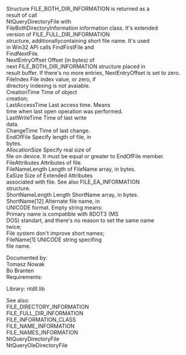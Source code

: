 Structure FILE\_BOTH\_DIR\_INFORMATION is returned as a \
result of call \
NtQueryDirectoryFile with \
FileBothDirectoryInformation information class. It's extended \
version of FILE\_FULL\_DIR\_INFORMATION \
structure, additionallycontaining short file name. It's used \
in Win32 API calls FindFirstFile and \
FindNextFile. \
NextEntryOffset Offset \(in bytes\) of \
next FILE\_BOTH\_DIR\_INFORMATION structure placed in \
result buffer. If there's no more entries, NextEntryOffset is set to zero. \
FileIndex File index value, or zero, if \
directory indexing is not avaiable. \
CreationTime Time of object \
creation; \
LastAccessTime Last access time. Means \
time when last open operation was performed. \
LastWriteTime Time of last write \
data. \
ChangeTime Time of last change. \
EndOfFile Specify length of file, in \
bytes. \
AllocationSize Specify real size of \
file on device. It must be equal or greater to EndOfFile member. \
FileAttributes Attributes of file. \
FileNameLength Length of FileName array, in bytes. \
EaSize Size of Extended Attributes \
associated with file. See also FILE\_EA\_INFORMATION \
structure. \
ShortNameLength Length ShortName array, in bytes. \
ShortName\[12\] Alternate file name, in \
UNICODE format. Empty string means: \
Primary name is compatible with 8DOT3 \(MS \
DOS\) standart, and there's no reason to set the same name \
twice; \
File system don't improve short names; \
FileName\[1\] UNICODE string specifing \
file name.

Documented by: \
Tomasz Nowak \
Bo Branten \
Requirements:

Library: ntdll.lib

See also: \
FILE\_DIRECTORY\_INFORMATION \
FILE\_FULL\_DIR\_INFORMATION \
FILE\_INFORMATION\_CLASS \
FILE\_NAME\_INFORMATION \
FILE\_NAMES\_INFORMATION \
NtQueryDirectoryFile \
NtQueryOleDirectoryFile
